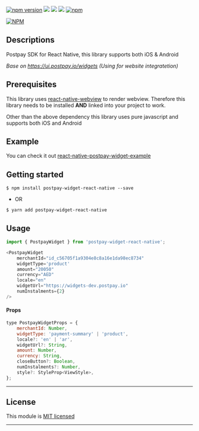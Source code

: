 
[![npm version](https://badge.fury.io/js/react-native-postpay-widget.svg)](https://badge.fury.io/js/react-native-postpay-widget) ![](https://img.shields.io/github/issues/postpayio/react-native-postpay-widget.svg) ![](https://img.shields.io/github/stars/postpayio/react-native-postpay-widget.svg) ![](https://img.shields.io/github/license/postpayio/react-native-postpay-widget.svg) [![npm](https://img.shields.io/npm/dm/react-native-postpay-widget.svg)](https://npmjs.com/package/react-native-postpay-widget)

[![NPM](https://nodei.co/npm/react-native-postpay-widget.png?downloads=true&stars=true)](https://nodei.co/npm/react-native-postpay-widget/)

## Descriptions

Postpay SDK for React Native, this library supports both iOS & Android

_Base on https://ui.postpay.io/widgets (Using for website integratetion)_

## Prerequisites

This library uses [react-native-webview](https://github.com/react-native-webview/react-native-webview)
to render webview. Therefore this library needs to be installed **AND** linked into your project to work.

Other than the above dependency this library uses pure javascript and supports both iOS and Android

## Example

You can check it out [react-native-postpay-widget-example](https://github.com/postpayio/react-native-postpay-widget-example)

## Getting started

`$ npm install postpay-widget-react-native --save`

- OR

`$ yarn add postpay-widget-react-native`

## Usage
```javascript
import { PostpayWidget } from 'postpay-widget-react-native';

<PostpayWidget
    merchantId="id_c56705f1a9304e8c8a16e1da98ec8734"
    widgetType='product'
    amount="20050"
    currency="AED"
    locale="en"
    widgetUrl="https://widgets-dev.postpay.io"
    numInstalments={2}
/>
```

#### Props

```javascript
type PostpayWidgetProps = {
    merchantId: Number,
    widgetType: 'payment-summary' | 'product',
    locale?: 'en' | 'ar',
    widgetUrl?: String,
    amount: Number,
    currency: String,
    closeButton?: Boolean,
    numInstalments?: Number,
    style?: StyleProp<ViewStyle>,
};
```
---

## License

This module is [MIT licensed](./LICENSE)

---
